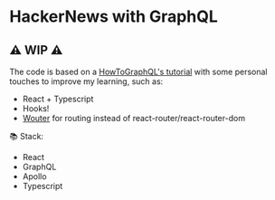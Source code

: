 # HackerNews with GraphQL

## :warning: WIP :warning:

The code is based on a [HowToGraphQL's tutorial](https://www.howtographql.com/react-apollo) with some personal touches to improve my learning, such as:

- React + Typescript
- Hooks!
- [Wouter](https://github.com/molefrog/wouter) for routing instead of react-router/react-router-dom

:books: Stack:
- React
- GraphQL
- Apollo
- Typescript
